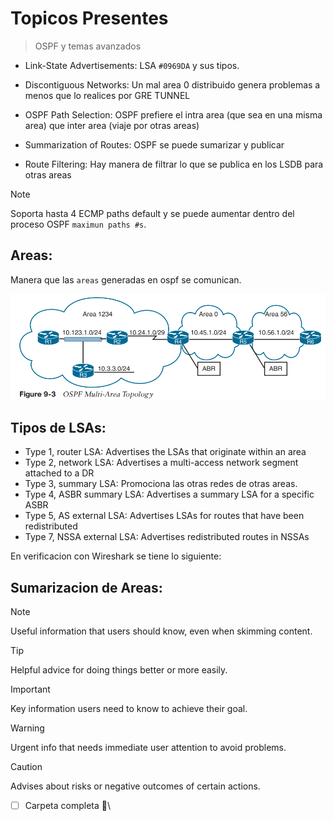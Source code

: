 # Topicos Presentes
> OSPF y temas avanzados

* Link-State Advertisements: LSA `#0969DA` y sus tipos.
  
* Discontiguous Networks: Un mal area 0 distribuido genera problemas a menos que lo realices por GRE TUNNEL

* OSPF Path Selection: OSPF prefiere el intra area (que sea en una misma area) que inter area (viaje por otras areas)

* Summarization of Routes: OSPF se puede sumarizar y publicar

* Route Filtering: Hay manera de filtrar lo que se publica en los LSDB para otras areas

> [!NOTE]
> Soporta hasta 4 ECMP paths default y se puede aumentar dentro del proceso OSPF `maximun paths #s`.

## Areas: 
Manera que las `areas` generadas en ospf se comunican.

 ![Image Alt](https://github.com/Nigelpa74/CCNP-brief/blob/35479f397f5912056e406a0c9b2250337302fe77/Area%20Ospf.png)

## Tipos de LSAs:

- Type 1, router LSA: Advertises the LSAs that originate within an area
- Type 2, network LSA: Advertises a multi-access network segment attached to a DR
- Type 3, summary LSA: Promociona las otras redes de otras areas.
- Type 4, ASBR summary LSA: Advertises a summary LSA for a specific ASBR
- Type 5, AS external LSA: Advertises LSAs for routes that have been redistributed
- Type 7, NSSA external LSA: Advertises redistributed routes in NSSAs

En verificacion con Wireshark se tiene lo siguiente:



## Sumarizacion de Areas: 



> [!NOTE]
> Useful information that users should know, even when skimming content.

> [!TIP]
> Helpful advice for doing things better or more easily.

> [!IMPORTANT]
> Key information users need to know to achieve their goal.

> [!WARNING]
> Urgent info that needs immediate user attention to avoid problems.

> [!CAUTION]
> Advises about risks or negative outcomes of certain actions.

- [ ] Carpeta completa :tada:\
